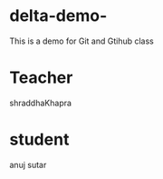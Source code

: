 # delta-demo-
This is a demo for Git and Gtihub class 

# Teacher
shraddhaKhapra 

# student
anuj sutar 
